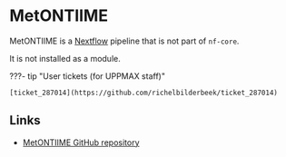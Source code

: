 # MetONTIIME

MetONTIIME is a [Nextflow](../software/nextflow.md) pipeline
that is not part of `nf-core`.

It is not installed as a module.

???- tip "User tickets (for UPPMAX staff)"

    [ticket_287014](https://github.com/richelbilderbeek/ticket_287014)

## Links

- [MetONTIIME GitHub repository](https://github.com/MaestSi/MetONTIIME)
